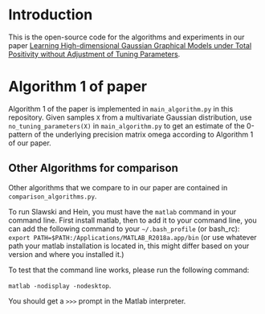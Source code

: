# Introduction

This is the open-source code for the algorithms and experiments in our paper [Learning High-dimensional Gaussian Graphical Models under Total Positivity without Adjustment of Tuning Parameters](https://arxiv.org/abs/1906.05159).

# Algorithm 1 of paper

Algorithm 1 of the paper is implemented in `main_algorithm.py` in this repository. Given samples `X` from a multivariate Gaussian distribution, use `no_tuning_parameters(X)` in `main_algorithm.py` to get an estimate of the 0-pattern of the underlying precision matrix omega according to Algorithm 1 of our paper.

## Other Algorithms for comparison

Other algorithms that we compare to in our paper are contained in `comparison_algorithms.py`. 

To run Slawski and Hein, you must have the `matlab` command in your command line. First install matlab, then to add it to your command line, you can add the following command to your `~/.bash_profile` (or bash_rc):
`export PATH=$PATH:/Applications/MATLAB_R2018a.app/bin` (or use whatever path your matlab installation is located in, this might differ based on your version and where you installed it.)

To test that the command line works, please run the following command:

`matlab -nodisplay -nodesktop`.

You should get a `>>>` prompt in the Matlab interpreter.


